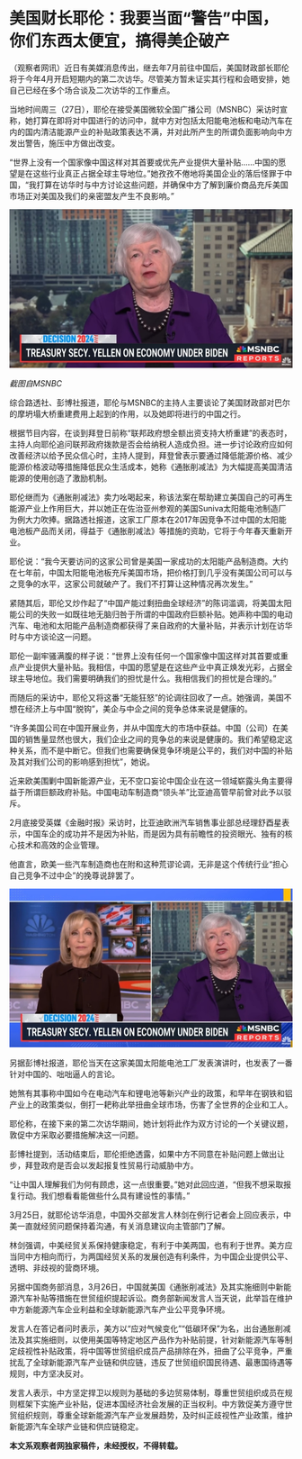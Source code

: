 # 美国财长耶伦：我要当面“警告”中国，你们东西太便宜，搞得美企破产

（观察者网讯）近日有美媒消息传出，继去年7月前往中国后，美国财政部长耶伦将于今年4月开启短期内的第二次访华。尽管美方暂未证实其行程和会晤安排，她自己已经在多个场合谈及二次访华的工作重点。

当地时间周三（27日），耶伦在接受美国微软全国广播公司（MSNBC）采访时宣称，她打算在即将对中国进行的访问中，就中方对包括太阳能电池板和电动汽车在内的国内清洁能源产业的补贴政策表达不满，并对此所产生的所谓负面影响向中方发出警告，施压中方做出改变。

“世界上没有一个国家像中国这样对其首要或优先产业提供大量补贴……中国的愿望是在这些行业真正占据全球主导地位。”她孜孜不倦地将美国企业的落后怪罪于中国，“我打算在访华时与中方讨论这些问题，并确保中方了解到廉价商品充斥美国市场正对美国及我们的亲密盟友产生不良影响。”

![82f105623870a5dcb73bb131904f7245.jpg](https://raw.githubusercontent.com/qqhsx/qqnews_image/main/2024/03/28/美国财长耶伦：我要当面“警告”中国，你们东西太便宜，搞得美企破产/82f105623870a5dcb73bb131904f7245.jpg)

 _截图自MSNBC_

综合路透社、彭博社报道，耶伦与MSNBC的主持人主要谈论了美国财政部对巴尔的摩坍塌大桥重建费用上起到的作用，以及她即将进行的中国之行。

根据节目内容，在谈到拜登日前称“联邦政府想全额出资支持大桥重建”的表态时，主持人向耶伦追问联邦政府拨款是否会给纳税人造成负担。进一步讨论政府应如何改善经济以给予民众信心时，主持人提到，拜登曾表示要通过降低能源价格、减少能源价格波动等措施降低民众生活成本，她称《通胀削减法》为大幅提高美国清洁能源的使用创造了激励机制。

耶伦继而为《通胀削减法》卖力吆喝起来，称该法案在帮助建立美国自己的可再生能源产业上作用巨大，并以她正在佐治亚州参观的美国Suniva太阳能电池制造厂为例大力吹捧。据路透社报道，这家工厂原本在2017年因竞争不过中国的太阳能电池板产品而关闭，得益于《通胀削减法》等措施的资助，它将于今年春天重新开业。

耶伦说：“我今天要访问的这家公司曾是美国一家成功的太阳能产品制造商。大约在七年前，中国太阳能电池板充斥美国市场，把价格打到几乎没有美国公司可以与之竞争的水平，这家公司就破产了。我们不打算让这种情况再次发生。”

紧随其后，耶伦又炒作起了“中国产能过剩扭曲全球经济”的陈词滥调，将美国太阳能公司的失败一如既往地无脑归咎于所谓的中国政府巨额补贴。她声称中国的电动汽车、电池和太阳能产品制造商都获得了来自政府的大量补贴，并表示计划在访华时与中方谈论这一问题。

耶伦一副牢骚满腹的样子说：“世界上没有任何一个国家像中国这样对其首要或重点产业提供大量补贴。我相信，中国的愿望是在这些产业中真正焕发光彩，占据全球主导地位。我们需要明确我们的担忧是什么。我相信我们的担忧是合理的。”

而随后的采访中，耶伦又将这番“无能狂怒”的论调往回收了一点。她强调，美国不想在经济上与中国“脱钩”，美企与中企之间的竞争总体来说是健康的。

“许多美国公司在中国开展业务，并从中国庞大的市场中获益。中国（公司）在美国的销售量显然也很大，我们企业之间的竞争总的来说是健康的。我们希望稳定这种关系，而不是中断它。但我们也需要确保竞争环境是公平的，我们对中国的补贴及其对我们公司的影响感到担忧”，她说。

近来欧美围剿中国新能源产业，无不空口妄论中国企业在这一领域崭露头角主要得益于所谓巨额政府补贴。中国电动车制造商“领头羊”比亚迪高管早前曾对此予以驳斥。

2月底接受英媒《金融时报》采访时，比亚迪欧洲汽车销售事业部总经理舒酉星表示，中国车企的成功并不是因为补贴，而是因为具有前瞻性的投资眼光、独有的核心技术和高效的企业管理。

他直言，欧美一些汽车制造商也在附和这种荒谬论调，无非是这个传统行业“担心自己竞争不过中企”的挽尊说辞罢了。

![5de7ea41eaa099c28610e4365a2a2f93.jpg](https://raw.githubusercontent.com/qqhsx/qqnews_image/main/2024/03/28/美国财长耶伦：我要当面“警告”中国，你们东西太便宜，搞得美企破产/5de7ea41eaa099c28610e4365a2a2f93.jpg)

另据彭博社报道，耶伦当天在这家美国太阳能电池工厂发表演讲时，也发表了一番针对中国的、咄咄逼人的言论。

她煞有其事称中国如今在电动汽车和锂电池等新兴产业的政策，和早年在钢铁和铝产业上的政策类似，倒打一耙称此举扭曲全球市场，伤害了全世界的企业和工人。

耶伦称，在接下来的第二次访华期间，她计划将此作为双方讨论的一个关键议题，敦促中方采取必要措施解决这一问题。

彭博社提到，活动结束后，耶伦拒绝透露，如果中方不同意在补贴问题上做出让步，拜登政府是否会以发起报复性贸易行动威胁中方。

“让中国人理解我们为何有顾虑，这一点很重要。”她对此回应道，“但我不想采取报复行动。我们想看看能做些什么具有建设性的事情。”

3月25日，就耶伦访华消息，中国外交部发言人林剑在例行记者会上回应表示，中美一直就经贸问题保持着沟通，有关消息建议向主管部门了解。

林剑强调，中美经贸关系保持健康稳定，有利于中美两国，也有利于世界。美方应当同中方相向而行，为两国经贸关系的发展创造有利条件，为中国企业提供公平、透明、非歧视的营商环境。

另据中国商务部消息，3月26日，中国就美国《通胀削减法》及其实施细则中新能源汽车补贴等措施在世贸组织提起诉讼。商务部新闻发言人当天说，此举旨在维护中方新能源汽车企业利益和全球新能源汽车产业公平竞争环境。

发言人在答记者问时表示，美方以“应对气候变化”“低碳环保”为名，出台通胀削减法及其实施细则，以使用美国等特定地区产品作为补贴前提，针对新能源汽车等制定歧视性补贴政策，将中国等世贸组织成员产品排除在外，扭曲了公平竞争，严重扰乱了全球新能源汽车产业链和供应链，违反了世贸组织国民待遇、最惠国待遇等规则，中方坚决反对。

发言人表示，中方坚定捍卫以规则为基础的多边贸易体制，尊重世贸组织成员在规则框架下实施产业补贴，促进本国经济社会发展的正当权利。中方敦促美方遵守世贸组织规则，尊重全球新能源汽车产业发展趋势，及时纠正歧视性产业政策，维护新能源汽车全球产业链和供应链稳定。

**本文系观察者网独家稿件，未经授权，不得转载。**

